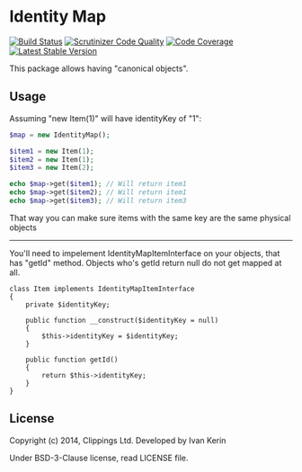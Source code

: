 Identity Map
============

[![Build Status](https://travis-ci.org/harp-orm/identity-map.png?branch=master)](https://travis-ci.org/harp-orm/identity-map)
[![Scrutinizer Code Quality](https://scrutinizer-ci.com/g/harp-orm/identity-map/badges/quality-score.png)](https://scrutinizer-ci.com/g/harp-orm/identity-map/)
[![Code Coverage](https://scrutinizer-ci.com/g/harp-orm/identity-map/badges/coverage.png)](https://scrutinizer-ci.com/g/harp-orm/identity-map/)
[![Latest Stable Version](https://poser.pugx.org/harp-orm/identity-map/v/stable.png)](https://packagist.org/packages/harp-orm/identity-map)

This package allows having "canonical objects".

Usage
-----

Assuming "new Item(1)" will have identityKey of "1":

```php
$map = new IdentityMap();

$item1 = new Item(1);
$item2 = new Item(1);
$item3 = new Item(2);

echo $map->get($item1); // Will return item1
echo $map->get($item2); // Will return item1
echo $map->get($item3); // Will return item3
```

That way you can make sure items with the same key are the same physical objects

--------

You'll need to impelement IdentityMapItemInterface on your objects, that has "getId" method. Objects who's getId return null do not get mapped at all.

```
class Item implements IdentityMapItemInterface
{
    private $identityKey;

    public function __construct($identityKey = null)
    {
        $this->identityKey = $identityKey;
    }

    public function getId()
    {
        return $this->identityKey;
    }
}
````

License
-------

Copyright (c) 2014, Clippings Ltd. Developed by Ivan Kerin

Under BSD-3-Clause license, read LICENSE file.
